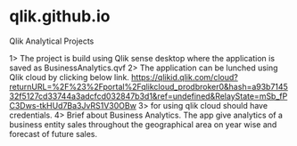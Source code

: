 # qlik.github.io
Qlik Analytical Projects

1> The project is build using Qlik sense desktop where the application is saved as BusinessAnalytics.qvf
2> The application can be lunched using Qlik cloud by clicking below link. 
https://qlikid.qlik.com/cloud?returnURL=%2F%23%2Fportal%2Fqlikcloud_prodbroker0&hash=a93b714532f5127cd33744a3adcfcd032847b3d1&ref=undefined&RelayState=mSb_fPC3Dws-tkHUd7Ba3JvRS1V30OBw
3> for using qlik cloud should have credentials.
4> Brief about Business Analytics.
The app give analytics of a business entity sales throughout the geographical area on year wise and forecast
of future sales.
